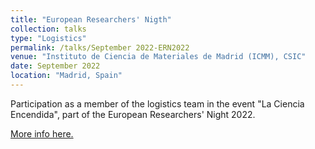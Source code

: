 ```yaml
---
title: "European Researchers' Nigth"
collection: talks
type: "Logistics"
permalink: /talks/September 2022-ERN2022
venue: "Instituto de Ciencia de Materiales de Madrid (ICMM), CSIC"
date: September 2022
location: "Madrid, Spain"
---
```


Participation as a member of the logistics team in the event &quot;La Ciencia Encendida&quot;, part of the European Researchers&apos; Night 2022.

[More info here.](https://lanochedelosinvestigadores.es/)
